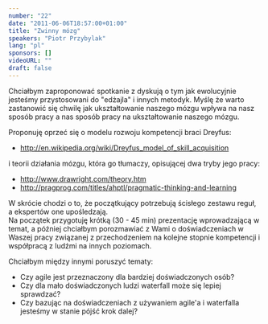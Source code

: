 ```yaml
---
number: "22"
date: "2011-06-06T18:57:00+01:00"
title: "Zwinny mózg"
speakers: "Piotr Przybylak"
lang: "pl"
sponsors: []
videoURL: ""
draft: false
---
```


Chciałbym zaproponować spotkanie z dyskują o tym jak ewolucyjnie jesteśmy przystosowani do "edżajla" i innych metodyk.
Myślę że warto zastanowić się chwilę jak ukształtowanie naszego mózgu wpływa na nasz sposób pracy a nas sposób pracy na ukształtowanie naszego mózgu.

Proponuję oprzeć się o modelu rozwoju kompetencji braci Dreyfus:
 - http://en.wikipedia.org/wiki/Dreyfus_model_of_skill_acquisition
 
i teorii działania mózgu, która go tłumaczy, opisującej dwa tryby jego pracy: 
 - http://www.drawright.com/theory.htm
 - http://pragprog.com/titles/ahptl/pragmatic-thinking-and-learning

W skrócie chodzi o to, że początkujący potrzebują ścisłego zestawu reguł, a ekspertów one upośledzają.  
Na początek przygotuję krótką (30 - 45 min) prezentację wprowadzającą w temat, a później chciałbym porozmawiać z Wami o doświadczeniach w Waszej pracy związanej z przechodzeniem na kolejne stopnie kompetencji i współpracą z ludźmi na innych poziomach.

Chciałbym między innymi poruszyć tematy:  
 - Czy agile jest przeznaczony dla bardziej doświadczonych osób? 
 - Czy dla mało doświadczonych ludzi waterfall może się lepiej sprawdzać?
 - Czy bazując na doświadczeniach z używaniem agile'a i waterfalla jesteśmy w stanie pójść krok dalej?
